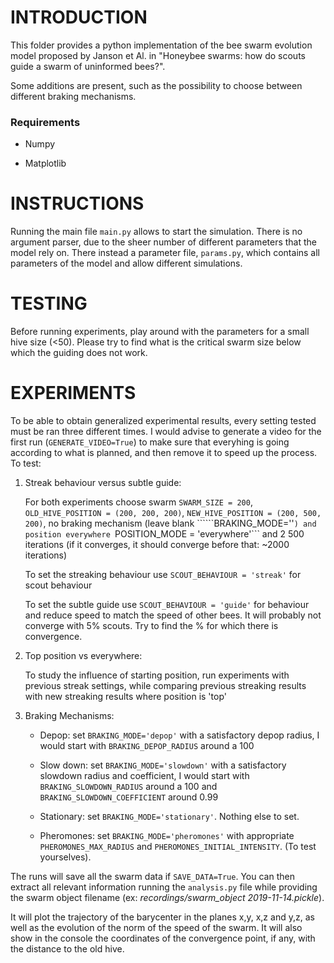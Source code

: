 # INTRODUCTION

This folder provides a python implementation of the bee swarm evolution model proposed by Janson et Al. in "Honeybee swarms: how do scouts guide a swarm of uninformed bees?".

Some additions are present, such as the possibility to choose between different braking mechanisms.

### Requirements

* Numpy

* Matplotlib

# INSTRUCTIONS

Running the main file ```main.py``` allows to start the simulation. There is no argument parser, due to the sheer number of different parameters that the model rely on. There instead a parameter file, ```params.py```, which contains all parameters of the model and allow different simulations.

# TESTING

Before running experiments, play around with the parameters for a small hive size (<50). Please try to find what is the critical swarm size below which the guiding does not work.

# EXPERIMENTS

To be able to obtain generalized experimental results, every setting tested must be ran three different times.
I would advise to generate a video for the first run (```GENERATE_VIDEO=True```) to make sure that everyhing is going according to what is planned, and then remove it to speed up the process.
To test:

1. Streak behaviour versus subtle guide:

    For both experiments choose swarm ```SWARM_SIZE = 200```, ```OLD_HIVE_POSITION = (200, 200, 200)```, ```NEW_HIVE_POSITION = (200, 500, 200)```, no braking mechanism (leave blank ``````BRAKING_MODE=''```) and position everywhere ```POSITION_MODE = 'everywhere'``` and 2 500 iterations (if it converges, it should converge before that: ~2000 iterations)

    To set the streaking behaviour use ```SCOUT_BEHAVIOUR = 'streak'``` for scout behaviour

    To set the subtle guide use ```SCOUT_BEHAVIOUR = 'guide'``` for behaviour and reduce speed to match the speed of other bees. It will probably not converge with 5% scouts. Try to find the % for which there is convergence.

2. Top position vs everywhere:

    To study the influence of starting position, run experiments with previous streak settings, while comparing previous streaking results with new streaking results where position is 'top'

3. Braking Mechanisms:

    *   Depop: set ```BRAKING_MODE='depop'``` with a satisfactory depop radius, I would start with ```BRAKING_DEPOP_RADIUS``` around a 100

    *   Slow down: set ```BRAKING_MODE='slowdown'``` with a satisfactory slowdown radius and coefficient, I would start with ```BRAKING_SLOWDOWN_RADIUS``` around a 100 and ```BRAKING_SLOWDOWN_COEFFICIENT``` around 0.99

    *   Stationary: set ```BRAKING_MODE='stationary'```. Nothing else to set.

    *   Pheromones: set ```BRAKING_MODE='pheromones'``` with appropriate ```PHEROMONES_MAX_RADIUS``` and ```PHEROMONES_INITIAL_INTENSITY```. (To test yourselves).


The runs will save all the swarm data if ```SAVE_DATA=True```. You can then extract all relevant information running the ```analysis.py``` file while providing the swarm object filename (ex: *recordings/swarm_object 2019-11-14.pickle*).

It will plot the trajectory of the barycenter in the planes x,y, x,z and y,z, as well as the evolution of the norm of the speed of the swarm. It will also show in the console the coordinates of the convergence point, if any, with the distance to the old hive.






